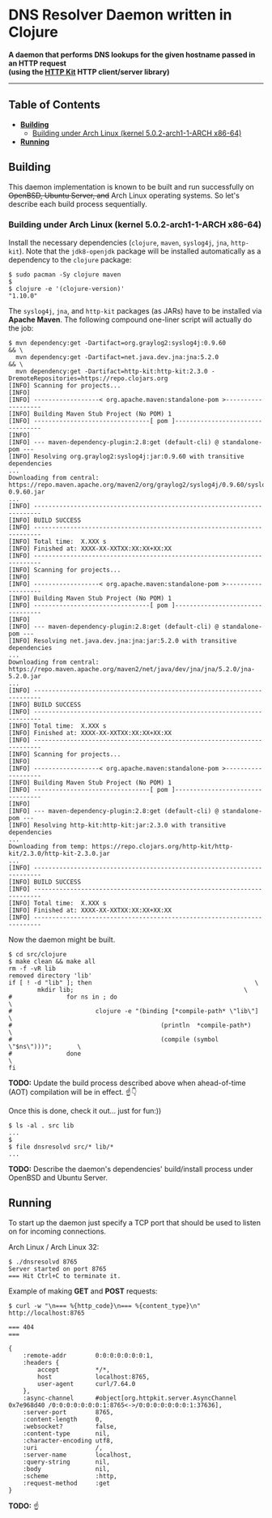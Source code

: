 # DNS Resolver Daemon written in Clojure

**A daemon that performs DNS lookups for the given hostname passed in an HTTP request
<br />(using the [HTTP Kit](http://http-kit.org "HTTP Kit") HTTP client/server library)**

---

## Table of Contents

* **[Building](#building)**
  * [Building under Arch Linux (kernel 5.0.2-arch1-1-ARCH x86-64)](#building-under-arch-linux-kernel-502-arch1-1-arch-x86-64)
* **[Running](#running)**

## Building

This daemon implementation is known to be built and run successfully on ~~OpenBSD, Ubuntu Server, and~~ Arch Linux operating systems. So let's describe each build process sequentially.

### Building under Arch Linux (kernel 5.0.2-arch1-1-ARCH x86-64)

Install the necessary dependencies (`clojure`, `maven`, `syslog4j`, `jna`, `http-kit`). Note that the `jdk8-openjdk` package will be installed automatically as a dependency to the `clojure` package:

```
$ sudo pacman -Sy clojure maven
$
$ clojure -e '(clojure-version)'
"1.10.0"
```

The `syslog4j`, `jna`, and `http-kit` packages (as JARs) have to be installed via **Apache Maven**. The following compound one-liner script will actually do the job:

```
$ mvn dependency:get -Dartifact=org.graylog2:syslog4j:0.9.60                                          && \
  mvn dependency:get -Dartifact=net.java.dev.jna:jna:5.2.0                                            && \
  mvn dependency:get -Dartifact=http-kit:http-kit:2.3.0 -DremoteRepositories=https://repo.clojars.org
[INFO] Scanning for projects...
[INFO]
[INFO] ------------------< org.apache.maven:standalone-pom >-------------------
[INFO] Building Maven Stub Project (No POM) 1
[INFO] --------------------------------[ pom ]---------------------------------
[INFO]
[INFO] --- maven-dependency-plugin:2.8:get (default-cli) @ standalone-pom ---
[INFO] Resolving org.graylog2:syslog4j:jar:0.9.60 with transitive dependencies
...
Downloading from central: https://repo.maven.apache.org/maven2/org/graylog2/syslog4j/0.9.60/syslog4j-0.9.60.jar
...
[INFO] ------------------------------------------------------------------------
[INFO] BUILD SUCCESS
[INFO] ------------------------------------------------------------------------
[INFO] Total time:  X.XXX s
[INFO] Finished at: XXXX-XX-XXTXX:XX:XX+XX:XX
[INFO] ------------------------------------------------------------------------
[INFO] Scanning for projects...
[INFO]
[INFO] ------------------< org.apache.maven:standalone-pom >-------------------
[INFO] Building Maven Stub Project (No POM) 1
[INFO] --------------------------------[ pom ]---------------------------------
[INFO]
[INFO] --- maven-dependency-plugin:2.8:get (default-cli) @ standalone-pom ---
[INFO] Resolving net.java.dev.jna:jna:jar:5.2.0 with transitive dependencies
...
Downloading from central: https://repo.maven.apache.org/maven2/net/java/dev/jna/jna/5.2.0/jna-5.2.0.jar
...
[INFO] ------------------------------------------------------------------------
[INFO] BUILD SUCCESS
[INFO] ------------------------------------------------------------------------
[INFO] Total time:  X.XXX s
[INFO] Finished at: XXXX-XX-XXTXX:XX:XX+XX:XX
[INFO] ------------------------------------------------------------------------
[INFO] Scanning for projects...
[INFO]
[INFO] ------------------< org.apache.maven:standalone-pom >-------------------
[INFO] Building Maven Stub Project (No POM) 1
[INFO] --------------------------------[ pom ]---------------------------------
[INFO]
[INFO] --- maven-dependency-plugin:2.8:get (default-cli) @ standalone-pom ---
[INFO] Resolving http-kit:http-kit:jar:2.3.0 with transitive dependencies
...
Downloading from temp: https://repo.clojars.org/http-kit/http-kit/2.3.0/http-kit-2.3.0.jar
...
[INFO] ------------------------------------------------------------------------
[INFO] BUILD SUCCESS
[INFO] ------------------------------------------------------------------------
[INFO] Total time:  X.XXX s
[INFO] Finished at: XXXX-XX-XXTXX:XX:XX+XX:XX
[INFO] ------------------------------------------------------------------------
```

Now the daemon might be built.

```
$ cd src/clojure
$ make clean && make all
rm -f -vR lib
removed directory 'lib'
if [ ! -d "lib" ]; then                                             \
        mkdir lib;                                               \
#               for ns in ; do                                           \
#                       clojure -e "(binding [*compile-path* \"lib\"] \
#                                         (println  *compile-path*)            \
#                                         (compile (symbol \"$ns\")))";       \
#               done                                                           \
fi
```

**TODO:** Update the build process described above when ahead-of-time (AOT) compilation will be in effect. :point_up::point_down:

Once this is done, check it out... just for fun:))

```
$ ls -al . src lib
...
$
$ file dnsresolvd src/* lib/*
...
```

**TODO:** Describe the daemon's dependencies' build/install process under OpenBSD and Ubuntu Server.

## Running

To start up the daemon just specify a TCP port that should be used to listen on for incoming connections.

Arch Linux / Arch Linux 32:

```
$ ./dnsresolvd 8765
Server started on port 8765
=== Hit Ctrl+C to terminate it.
```

Example of making **GET** and **POST** requests:

```
$ curl -w "\n=== %{http_code}\n=== %{content_type}\n" http://localhost:8765

=== 404
===
```

```
{
    :remote-addr        0:0:0:0:0:0:0:1,
    :headers {
        accept          */*,
        host            localhost:8765,
        user-agent      curl/7.64.0
    },
    :async-channel      #object[org.httpkit.server.AsyncChannel 0x7e968d40 /0:0:0:0:0:0:0:1:8765<->/0:0:0:0:0:0:0:1:37636],
    :server-port        8765,
    :content-length     0,
    :websocket?         false,
    :content-type       nil,
    :character-encoding utf8,
    :uri                /,
    :server-name        localhost,
    :query-string       nil,
    :body               nil,
    :scheme             :http,
    :request-method     :get
}
```

**TODO:** :point_up:
